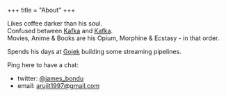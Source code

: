 +++
title = "About"
+++

Likes coffee darker than his soul. \
Confused between [Kafka](https://en.wikipedia.org/wiki/Franz_Kafka) and [Kafka](https://kafka.apache.org/). \
Movies, Anime & Books are his Opium, Morphine & Ecstasy - in that order.

Spends his days at [Gojek](http://gojek.io) building some streaming pipelines.


Ping here to have a chat:
- twitter: [@james_bondu](https://twitter.com/james_bondu)
- email: arujit1997@gmail.com
